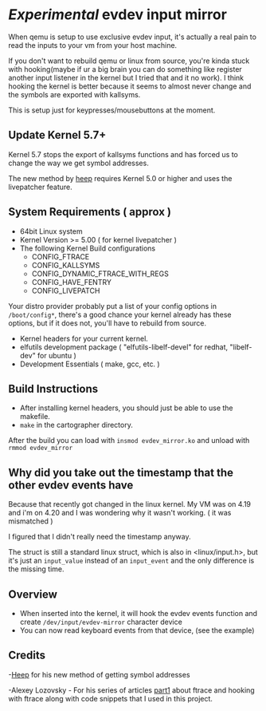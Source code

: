# _Experimental_ evdev input mirror

When qemu is setup to use exclusive evdev input, it's actually a real pain to read the inputs to your vm from your host machine.

If you don't want to rebuild qemu or linux from source, you're kinda stuck with hooking(maybe if ur a big brain you can do something like register another input listener in the kernel but I tried that and it no work). I think hooking the kernel is better because it seems to almost never change and the symbols are exported with kallsyms.

This is setup just for keypresses/mousebuttons at the moment.

## Update Kernel 5.7+
Kernel 5.7 stops the export of kallsyms functions and has forced us to change the way we get symbol addresses. 

The new method by [heep](https://github.com/h33p/kallsyms-lp) requires Kernel 5.0 or higher and uses the livepatcher feature.
## System Requirements ( approx )
* 64bit Linux system
* Kernel Version >= 5.00 ( for kernel livepatcher )
* The following Kernel Build configurations 
	* CONFIG_FTRACE
	* CONFIG_KALLSYMS
	* CONFIG_DYNAMIC_FTRACE_WITH_REGS
	* CONFIG_HAVE_FENTRY
	* CONFIG_LIVEPATCH
	
Your distro provider probably put a list of your config options in `/boot/config*`, there's a good chance your kernel already has these options, but if it does not, you'll have to rebuild from source.
* Kernel headers for your current kernel.
* elfutils development package ( "elfutils-libelf-devel" for redhat, "libelf-dev" for ubuntu )
* Development Essentials ( make, gcc, etc. )
## Build Instructions
*  After installing kernel headers, you should just be able to use the makefile.
* `make` in the cartographer directory.

After the build you can load with `insmod evdev_mirror.ko` and unload with `rmmod evdev_mirror`

## Why did you take out the timestamp that the other evdev events have
Because that recently got changed in the linux kernel. My VM was on 4.19 and i'm on 4.20 and I was wondering why it wasn't working. ( it was mismatched )

I figured that I didn't really need the timestamp anyway.

The struct is still a standard linux struct, which is also in <linux/input.h>, but it's just an `input_value` instead of an `input_event` and the only difference is the missing time.

## Overview
* When inserted into the kernel, it will hook the evdev events function and create `/dev/input/evdev-mirror` character device
* You can now read keyboard events from that device, (see the example)

## Credits
-[Heep](https://github.com/h33p/) for his new method of getting symbol addresses

-Alexey Lozovsky - For his series of articles [part1](https://www.apriorit.com/dev-blog/544-hooking-linux-functions-1) about ftrace and hooking with ftrace along with code snippets that I used in this project.
